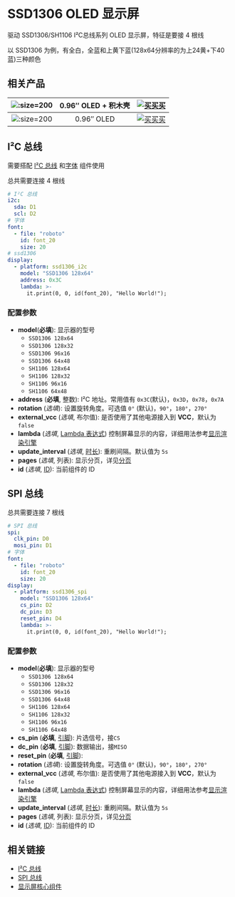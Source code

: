 # SSD1306 OLED 显示屏 

驱动 SSD1306/SH1106 I²C总线系列 OLED 显示屏，特征是要接 4 根线

以 SSD1306 为例，有全白，全蓝和上黄下蓝(128x64分辨率的为上24黄+下40蓝)三种颜色


## 相关产品


| ![](http://pic.airijia.com/doc/20181122164201.png ':size=200')| 0.96″ OLED + 积木壳 |  [![买买买](http://cdn.airijia.com/b6eca8da724952cc0251.gif ':size=150')](https://item.taobao.com/item.htm?id=577014079869) |  
|:-:|:-:|:-:|
| ![](http://pic.airijia.com/doc/20181122164201.png ':size=200')| 0.96″ OLED |  [![买买买](http://cdn.airijia.com/b6eca8da724952cc0251.gif ':size=150')](https://item.taobao.com/item.htm?id=577014079869) |  

## I²C 总线

需要搭配 [I²C 总线](esphome/components/i2c) 和[字体](esphome/components/display/#字体) 组件使用

总共需要连接 4 根线

```yaml
# I²C 总线
i2c:
  sda: D1
  scl: D2
# 字体
font:
  - file: "roboto"
    id: font_20
    size: 20
# ssd1306
display:
  - platform: ssd1306_i2c
    model: "SSD1306 128x64"
    address: 0x3C
    lambda: >-
      it.print(0, 0, id(font_20), "Hello World!");
```

### 配置参数

- **model**(**必填**): 显示器的型号
  - `SSD1306 128x64` 
  - `SSD1306 128x32`
  - `SSD1306 96x16`
  - `SSD1306 64x48`
  - `SH1106 128x64`
  - `SH1106 128x32`
  - `SH1106 96x16`
  - `SH1106 64x48`
- **address** (**必填**, 整数): I²C 地址。常用值有 `0x3C`(默认)，`0x3D`，`0x78`，`0x7A`
- **rotation** (*选填*): 设置旋转角度。可选值 `0°` (默认)，`90°`，`180°`，`270°`
- **external_vcc** (*选填*, 布尔值): 是否使用了其他电源接入到 **VCC**，默认为 `false`
- **lambda** (*选填*, [Lambda 表达式](esphome/guides/automations#lambdas-表达式)) 控制屏幕显示的内容，详细用法参考[显示渲染引擎](esphome/components/display/#显示渲染引擎)
- **update_interval** (*选填*, [时长](esphome/guides/configuration-types#时长)): 重刷间隔。默认值为 `5s`
- **pages** (*选填*, 列表): 显示分页，详见[分页](esphome/components/display/#动作)
- **id** (*选填*, [ID](esphome/guides/configuration-types#id)): 当前组件的 ID

## SPI 总线

总共需要连接 7 根线

```yaml
# SPI 总线
spi:
  clk_pin: D0
  mosi_pin: D1
# 字体
font:
  - file: "roboto"
    id: font_20
    size: 20
display:
  - platform: ssd1306_spi
    model: "SSD1306 128x64"
    cs_pin: D2
    dc_pin: D3
    reset_pin: D4
    lambda: >-
      it.print(0, 0, id(font_20), "Hello World!");
```


### 配置参数

- **model**(**必填**): 显示器的型号
  - `SSD1306 128x64` 
  - `SSD1306 128x32`
  - `SSD1306 96x16`
  - `SSD1306 64x48`
  - `SH1106 128x64`
  - `SH1106 128x32`
  - `SH1106 96x16`
  - `SH1106 64x48`
- **cs_pin** (**必填**, [引脚](esphome/guides/configuration-types#引脚)): 片选信号，接`CS`
- **dc_pin** (**必填**, [引脚](esphome/guides/configuration-types#引脚)): 数据输出，接`MISO`
- **reset_pin** (**必填**, [引脚](esphome/guides/configuration-types#引脚)): 
- **rotation** (*选填*): 设置旋转角度。可选值 `0°` (默认)，`90°`，`180°`，`270°`
- **external_vcc** (*选填*, 布尔值): 是否使用了其他电源接入到 **VCC**，默认为 `false`
- **lambda** (*选填*, [Lambda 表达式](esphome/guides/automations#lambdas-表达式)) 控制屏幕显示的内容，详细用法参考[显示渲染引擎](esphome/components/display/#显示渲染引擎)
- **update_interval** (*选填*, [时长](esphome/guides/configuration-types#时长)): 重刷间隔。默认值为 `5s`
- **pages** (*选填*, 列表): 显示分页，详见[分页](esphome/components/display/#动作)
- **id** (*选填*, [ID](esphome/guides/configuration-types#id)): 当前组件的 ID


## 相关链接

- [I²C 总线](esphome/components/i2c)
- [SPI 总线](esphome/components/spi)
- [显示屏核心组件](esphome/components/display/)